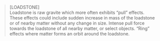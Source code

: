 >[LOADSTONE]\
Loadstone is raw gravite which more often exhibits “pull” effects. These effects could include sudden increase in mass of the loadstone or of nearby matter without any change in size. Intense pull force towards the loadstone of all nearby matter, or select objects. “Ring” effects where matter forms an orbit around the loadstone.